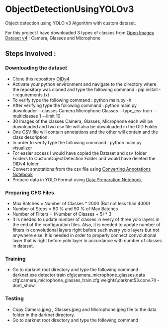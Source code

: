 # ObjectDetectionUsingYOLOv3
Object detection using YOLO v3 Algorithm with custom dataset.

For this project I have downloaded 3 types of classes from [Open Images Dataset v4](https://storage.googleapis.com/openimages/web/index.html) : Camera, Glasses and Microphone

## Steps Involved :

### Downloading the dataset 

* Clone this repository [OIDv4](https://github.com/EscVM/OIDv4_ToolKit)
* Activate your python environment and navigate to the directory where the repository was cloned and type the following command : pip install -r requirements.txt
* To verify type the following command : python main.py -h
* After verifying type the following command : python main.py downloader --classes Camera Microphone Glasses --type_csv train --multiclasses 1 --limit 10
* 30 Images of the classes Camera, Glasses, Microphone each will be downloaded and two csv file will also be downloaded in the OID Folder.
* One CSV file will contain annotations and the other will contain and the class description.
* In order to verify type the following command : python main.py visualizer
* For easier access I would have copied the Dataset and csv_folder Folders to CustomObjectDetection Folder and would have deleted the OIDv4 folder
* Convert annotations from the csv file using [Converting Annotations Notebook](https://github.com/MBadriNarayanan/ObjectDetectionUsingYOLOv3/blob/master/ConvertingAnnotations.ipynb)
* Prepare data in YOLO Format using [Data Preparation Notebook](https://github.com/MBadriNarayanan/ObjectDetectionUsingYOLOv3/blob/master/DataPreparation.ipynb) 

### Preparing CFG Files

* Max Batches = Number of Classes * 2000 (But not less than 4000)
* Number of Steps = 80 % and 90 % of Max Batches
* Number of Filters = (Number of Classes + 5) * 3
* It is needed to update number of classes in every of three yolo layers in the end of the configuration files. Also, it is needed to update number of filters in convolutional layers right before such every yolo layers but not anywhere else. It is needed in order to properly connect convolutional layer that is right before yolo layer in accordance with number of classes in dataset.

### Training 
* Go to darknet root directory and type the following command : darknet.exe detector train cfg\camera_microphone_glasses.data cfg\camera_microphone_glasses_train.cfg weights\darknet53.conv.74 -dont_show

### Testing 
* Copy Camera.jpeg , Glasses.jpeg and Microphone.jpeg file to the data folder in the darknet directory.
* Go to darknet root directory and type the following command : 

